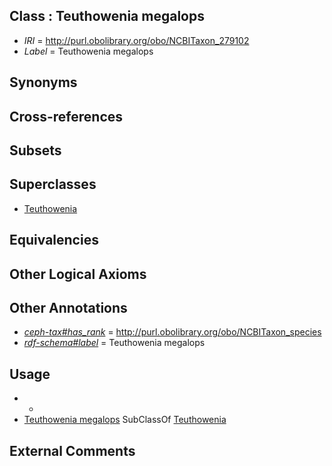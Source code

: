 
## Class : Teuthowenia megalops

 * *IRI* = http://purl.obolibrary.org/obo/NCBITaxon_279102
 * *Label* = Teuthowenia megalops

## Synonyms


## Cross-references


## Subsets


## Superclasses

 * [Teuthowenia](../../NCBITaxon/01/NCBITaxon_279101.md)

## Equivalencies


## Other Logical Axioms


## Other Annotations

 * *[ceph-tax#has_rank](../../ceph-tax#has/nk/ceph-tax#has_rank.md)* = http://purl.obolibrary.org/obo/NCBITaxon_species
 * *[rdf-schema#label](../../el/rdf-schema#label.md)* = Teuthowenia megalops

## Usage

 * -
 * [Teuthowenia megalops](../../NCBITaxon/02/NCBITaxon_279102.md) SubClassOf [Teuthowenia](../../NCBITaxon/01/NCBITaxon_279101.md)

## External Comments

